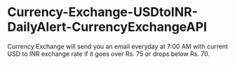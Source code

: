 # Currency-Exchange-USDtoINR-DailyAlert-CurrencyExchangeAPI
 Currency Exchange will send you an email everyday at 7:00 AM with current USD to INR exchange rate if it goes over Rs. 75 or drops below Rs. 70.
